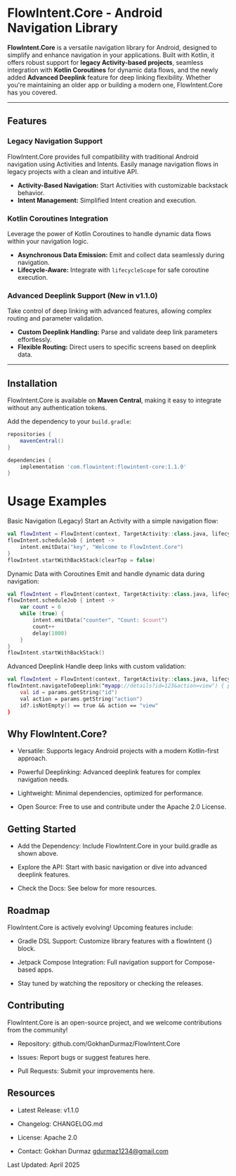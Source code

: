 <meta name="google-site-verification" content="DJ4lgfquekByEbfgY8KWGLT0DDpysxrCQtQROrZZBCc" />


# FlowIntent.Core - Android Navigation Library

**FlowIntent.Core** is a versatile navigation library for Android, designed to simplify and enhance navigation in your applications. Built with Kotlin, it offers robust support for **legacy Activity-based projects**, seamless integration with **Kotlin Coroutines** for dynamic data flows, and the newly added **Advanced Deeplink** feature for deep linking flexibility. Whether you're maintaining an older app or building a modern one, FlowIntent.Core has you covered.

---

## Features

### Legacy Navigation Support
FlowIntent.Core provides full compatibility with traditional Android navigation using Activities and Intents. Easily manage navigation flows in legacy projects with a clean and intuitive API.

- **Activity-Based Navigation:** Start Activities with customizable backstack behavior.
- **Intent Management:** Simplified Intent creation and execution.

### Kotlin Coroutines Integration
Leverage the power of Kotlin Coroutines to handle dynamic data flows within your navigation logic.

- **Asynchronous Data Emission:** Emit and collect data seamlessly during navigation.
- **Lifecycle-Aware:** Integrate with `lifecycleScope` for safe coroutine execution.

### Advanced Deeplink Support (New in v1.1.0)
Take control of deep linking with advanced features, allowing complex routing and parameter validation.

- **Custom Deeplink Handling:** Parse and validate deep link parameters effortlessly.
- **Flexible Routing:** Direct users to specific screens based on deeplink data.

---

## Installation

FlowIntent.Core is available on **Maven Central**, making it easy to integrate without any authentication tokens.

Add the dependency to your `build.gradle`:

```gradle
repositories {
    mavenCentral()
}

dependencies {
    implementation 'com.flowintent:flowintent-core:1.1.0'
}
```

# Usage Examples
Basic Navigation (Legacy)
Start an Activity with a simple navigation flow:
```kotlin
val flowIntent = FlowIntent(context, TargetActivity::class.java, lifecycleScope)
flowIntent.scheduleJob { intent ->
    intent.emitData("key", "Welcome to FlowIntent.Core")
}
flowIntent.startWithBackStack(clearTop = false)
```

Dynamic Data with Coroutines
Emit and handle dynamic data during navigation:
```kotlin
val flowIntent = FlowIntent(context, TargetActivity::class.java, lifecycleScope)
flowIntent.scheduleJob { intent ->
    var count = 0
    while (true) {
        intent.emitData("counter", "Count: $count")
        count++
        delay(1000)
    }
}
flowIntent.startWithBackStack()
```

Advanced Deeplink
Handle deep links with custom validation:
```kotlin
val flowIntent = FlowIntent(context, TargetActivity::class.java, lifecycleScope)
flowIntent.navigateToDeeplink("myapp://details?id=123&action=view") { params ->
    val id = params.getString("id")
    val action = params.getString("action")
    id?.isNotEmpty() == true && action == "view"
}
```

## Why FlowIntent.Core?
 * Versatile: Supports legacy Android projects with a modern Kotlin-first approach.

 * Powerful Deeplinking: Advanced deeplink features for complex navigation needs.

 * Lightweight: Minimal dependencies, optimized for performance.

 * Open Source: Free to use and contribute under the Apache 2.0 License.

## Getting Started
 * Add the Dependency: Include FlowIntent.Core in your build.gradle as shown above.

 * Explore the API: Start with basic navigation or dive into advanced deeplink features.

 * Check the Docs: See below for more resources.


## Roadmap
FlowIntent.Core is actively evolving! Upcoming features include:
 * Gradle DSL Support: Customize library features with a flowIntent {} block.

 * Jetpack Compose Integration: Full navigation support for Compose-based apps.

 * Stay tuned by watching the repository or checking the releases.

## Contributing
FlowIntent.Core is an open-source project, and we welcome contributions from the community!
 * Repository: github.com/GokhanDurmaz/FlowIntent.Core

 * Issues: Report bugs or suggest features here.

 * Pull Requests: Submit your improvements here.

## Resources
 * Latest Release: v1.1.0

 * Changelog: CHANGELOG.md

 * License: Apache 2.0

 * Contact: Gokhan Durmaz [gdurmaz1234@gmail.com](mailto:gdurmaz1234@gmail.com)


Last Updated: April 2025



